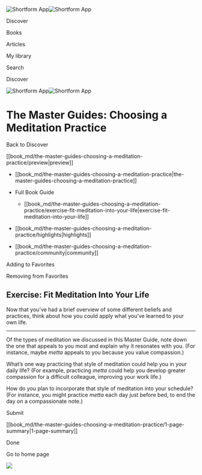 ![Shortform App](/img/logo.36a2399e.svg)![Shortform App](/img/logo-dark.70c1b072.svg)

Discover

Books

Articles

My library

Search

Discover

![Shortform App](/img/logo.36a2399e.svg)![Shortform App](/img/logo-dark.70c1b072.svg)

# The Master Guides: Choosing a Meditation Practice

Back to Discover

[[book_md/the-master-guides-choosing-a-meditation-practice/preview|preview]]

  * [[book_md/the-master-guides-choosing-a-meditation-practice|the-master-guides-choosing-a-meditation-practice]]
  * Full Book Guide

    * [[book_md/the-master-guides-choosing-a-meditation-practice/exercise-fit-meditation-into-your-life|exercise-fit-meditation-into-your-life]]
  * [[book_md/the-master-guides-choosing-a-meditation-practice/highlights|highlights]]
  * [[book_md/the-master-guides-choosing-a-meditation-practice/community|community]]



Adding to Favorites 

Removing from Favorites 

## Exercise: Fit Meditation Into Your Life

Now that you’ve had a brief overview of some different beliefs and practices, think about how you could apply what you’ve learned to your own life.

* * *

Of the types of meditation we discussed in this Master Guide, note down the one that appeals to you most and explain why it resonates with you. (For instance, maybe _metta_ appeals to you because you value compassion.)

What’s one way practicing that style of meditation could help you in your daily life? (For example, practicing _metta_ could help you develop greater compassion for a difficult colleague, improving your work life.)

How do you plan to incorporate that style of meditation into your schedule? (For instance, you might practice _metta_ each day just before bed, to end the day on a compassionate note.)

Submit 

[[book_md/the-master-guides-choosing-a-meditation-practice/1-page-summary|1-page-summary]]

Done

Go to home page 

![](https://bat.bing.com/action/0?ti=56018282&Ver=2&mid=dec4640d-3aa4-40b3-a46a-646842d5b582&sid=1711133063fa11eebdec89a8b8ae3bbc&vid=171147a063fa11eea7440fcfeb230d96&vids=0&msclkid=N&pi=0&lg=en-US&sw=800&sh=600&sc=24&nwd=1&tl=Shortform%20%7C%20Book&p=https%3A%2F%2Fwww.shortform.com%2Fapp%2Fbook%2Fthe-master-guides-choosing-a-meditation-practice%2Fexercise-fit-meditation-into-your-life&r=&lt=306&evt=pageLoad&sv=1&rn=93268)
